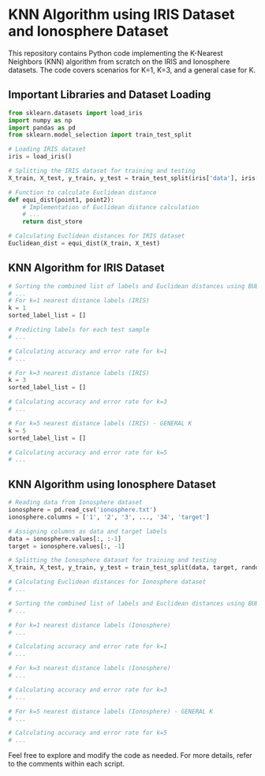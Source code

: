 # KNN Algorithm using IRIS Dataset and Ionosphere Dataset

This repository contains Python code implementing the K-Nearest Neighbors (KNN) algorithm from scratch on the IRIS and Ionosphere datasets. The code covers scenarios for K=1, K=3, and a general case for K.

## Important Libraries and Dataset Loading

```python
from sklearn.datasets import load_iris
import numpy as np
import pandas as pd
from sklearn.model_selection import train_test_split

# Loading IRIS dataset
iris = load_iris()

# Splitting the IRIS dataset for training and testing
X_train, X_test, y_train, y_test = train_test_split(iris['data'], iris['target'], random_state=2610)

# Function to calculate Euclidean distance
def equi_dist(point1, point2):
    # Implementation of Euclidean distance calculation
    # ...
    return dist_store

# Calculating Euclidean distances for IRIS dataset
Euclidean_dist = equi_dist(X_train, X_test)
```

## KNN Algorithm for IRIS Dataset

```python
# Sorting the combined list of labels and Euclidean distances using BUBBLE SORT algorithm
# ...
# For k=1 nearest distance labels (IRIS)
k = 1
sorted_label_list = []

# Predicting labels for each test sample
# ...

# Calculating accuracy and error rate for k=1
# ...

# For k=3 nearest distance labels (IRIS)
k = 3
sorted_label_list = []

# Calculating accuracy and error rate for k=3
# ...

# For k=5 nearest distance labels (IRIS) - GENERAL K
k = 5
sorted_label_list = []

# Calculating accuracy and error rate for k=5
# ...
```

## KNN Algorithm using Ionosphere Dataset

```python
# Reading data from Ionosphere dataset
ionosphere = pd.read_csv('ionosphere.txt')
ionosphere.columns = ['1', '2', '3', ..., '34', 'target']

# Assigning columns as data and target labels
data = ionosphere.values[:, :-1]
target = ionosphere.values[:, -1]

# Splitting the Ionosphere dataset for training and testing
X_train, X_test, y_train, y_test = train_test_split(data, target, random_state=2610)

# Calculating Euclidean distances for Ionosphere dataset
# ...

# Sorting the combined list of labels and Euclidean distances using BUBBLE SORT algorithm
# ...

# For k=1 nearest distance labels (Ionosphere)
# ...

# Calculating accuracy and error rate for k=1
# ...

# For k=3 nearest distance labels (Ionosphere)
# ...

# Calculating accuracy and error rate for k=3
# ...

# For k=5 nearest distance labels (Ionosphere) - GENERAL K
# ...

# Calculating accuracy and error rate for k=5
# ...
```

Feel free to explore and modify the code as needed. For more details, refer to the comments within each script.
